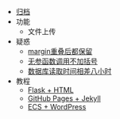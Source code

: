 - [归档](archive.md)
- 功能
  - 文件上传
- 疑惑
  - [margin重叠后都保留](questions/2020-03-24-margin-overlapping-not-work.md)
  - [无参函数调用不加括号](questions/2020-03-31-how-to-assign-event-to-function.md)
  - [数据库读取时间相差八小时](questions/2020-04-15-time-zone.md)
- 教程
  - [Flask + HTML](tutorials/2019-07-06-Flask-1.md)
  - [GitHub Pages + Jekyll](tutorials/2020-02-20-build-blog.md)
  - [ECS + WordPress](tutorials/2020-03-20-aliyun-1.md)